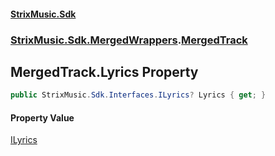 #### [StrixMusic.Sdk](./index.md 'index')
### [StrixMusic.Sdk.MergedWrappers](./StrixMusic-Sdk-MergedWrappers.md 'StrixMusic.Sdk.MergedWrappers').[MergedTrack](./StrixMusic-Sdk-MergedWrappers-MergedTrack.md 'StrixMusic.Sdk.MergedWrappers.MergedTrack')
## MergedTrack.Lyrics Property
```csharp
public StrixMusic.Sdk.Interfaces.ILyrics? Lyrics { get; }
```
#### Property Value
[ILyrics](./StrixMusic-Sdk-Interfaces-ILyrics.md 'StrixMusic.Sdk.Interfaces.ILyrics')  
